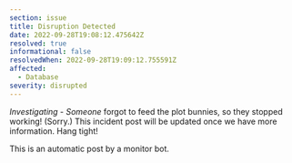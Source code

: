 ```yaml
---
section: issue
title: Disruption Detected
date: 2022-09-28T19:08:12.475642Z
resolved: true
informational: false
resolvedWhen: 2022-09-28T19:09:12.755591Z
affected:
  - Database
severity: disrupted
---
```

*Investigating* - _Someone_ forgot to feed the plot bunnies, so they stopped working! (Sorry.) This incident post will be updated once we have more information. Hang tight!

This is an automatic post by a monitor bot.
        